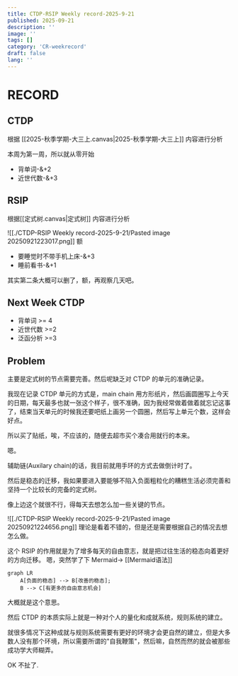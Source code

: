```yaml
---
title: CTDP-RSIP Weekly record-2025-9-21
published: 2025-09-21
description: ''
image: ''
tags: []
category: 'CR-weekrecord'
draft: false 
lang: ''
---
```


# RECORD

## CTDP

根据 [[2025-秋季学期-大三上.canvas|2025-秋季学期-大三上]] 内容进行分析

本周为第一周，所以就从零开始

- 背单词-&+2
- 近世代数-&+3


## RSIP

根据[[定式树.canvas|定式树]] 内容进行分析

![[./CTDP-RSIP Weekly record-2025-9-21/Pasted image 20250921223017.png]]
额

- 要睡觉时不带手机上床-&+3
- 睡前看书-&+1

其实第二条大概可以删了，额，再观察几天吧。

## Next Week CTDP

- 背单词 >= 4
- 近世代数 >=2
- 泛函分析 >=3


## Problem

主要是定式树的节点需要完善。然后呢缺乏对 CTDP 的单元的准确记录。

我现在记录 CTDP 单元的方式是，main chain 用方形纸片，然后画圆圈写上今天的日期，每天最多也就一张这个样子，很不准确，因为我经常做着做着就忘记这事了，结束当天单元的时候我还要吧纸上画另一个圆圈，然后写上单元个数，这样会好点。

所以买了贴纸，唉，不应该的，随便去超市买个凑合用就行的本来。

嗯。

辅助链(Auxilary chain)的话，我目前就用手环的方式去做倒计时了。

然后是稳态的迁移，我如果要进入要能够不陷入负面粗粒化的糟糕生活必须完善和坚持一个比较长的完备的定式树。

像上边这个就很不行，得每天去想怎么加一些关键的节点。

![[./CTDP-RSIP Weekly record-2025-9-21/Pasted image 20250921224656.png]]
理论是看着不错的，但是还是需要根据自己的情况去想怎么做。

这个 RSIP 的作用就是为了增多每天的自由意志，就是把过往生活的稳态向着更好的方向迁移。
嗯，突然学了下 Mermaid-> [[Mermaid语法]]


```mermaid
graph LR
	A[负面的稳态] --> B[改善的稳态];
	B --> C[有更多的自由意志机会]
```

大概就是这个意思。

然后 CTDP 的本质实际上就是一种对个人的量化和成就系统，规则系统的建立。

就很多情况下这种成就与规则系统需要有更好的环境才会更自然的建立，但是大多数人没有那个环境，所以需要所谓的"自我鞭策"，然后嘛，自然而然的就会被那些成功学大师糊弄。

OK 不扯了.
